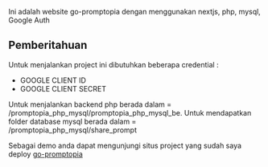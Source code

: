 Ini adalah website go-promptopia dengan menggunakan nextjs, php, mysql, Google Auth

## Pemberitahuan
Untuk menjalankan project ini dibutuhkan beberapa credential :
- GOOGLE CLIENT ID
- GOOGLE CLIENT SECRET

Untuk menjalankan backend php berada dalam = /promptopia_php_mysql/promptopia_php_mysql_be.
Untuk mendapatkan folder database mysql berada dalam = /promptopia_php_mysql/share_prompt

Sebagai demo anda dapat mengunjungi situs project yang sudah saya deploy [go-promptopia](https://go-promptopia.vercel.app)